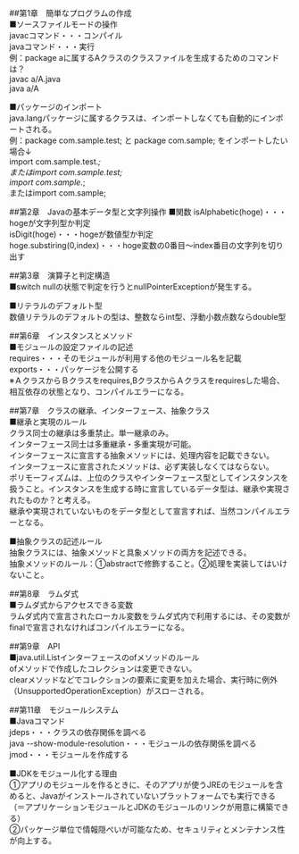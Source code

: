 ##第1章　簡単なプログラムの作成  
■ソースファイルモードの操作  
javacコマンド・・・コンパイル  
javaコマンド・・・実行  
例：package aに属するAクラスのクラスファイルを生成するためのコマンドは？  
javac a/A.java  
java a/A  

■パッケージのインポート  
java.langパッケージに属するクラスは、インポートしなくても自動的にインポートされる。  
例：package com.sample.test; と package com.sample; をインポートしたい場合↓  
import com.sample.test.*;  
またはimport com.sample.test;  
import com.sample.*;  
またはimport com.sample;  

##第2章　Javaの基本データ型と文字列操作
■関数
isAlphabetic(hoge)・・・hogeが文字列型か判定  
isDigit(hoge)・・・hogeが数値型か判定  
hoge.substiring(0,index)・・・hoge変数の0番目～index番目の文字列を切り出す  

##第3章　演算子と判定構造  
■switch
nullの状態で判定を行うとnullPointerExceptionが発生する。  

■リテラルのデフォルト型  
数値リテラルのデフォルトの型は、整数ならint型、浮動小数点数ならdouble型  



##第6章　インスタンスとメソッド  
■モジュールの設定ファイルの記述  
requires・・・そのモジュールが利用する他のモジュール名を記載  
exports・・・パッケージを公開する  
※ＡクラスからＢクラスをrequires,BクラスからＡクラスをrequiresした場合、相互依存の状態となり、コンパイルエラーになる。  

##第7章　クラスの継承、インターフェース、抽象クラス  
■継承と実現のルール  
クラス同士の継承は多重禁止。単一継承のみ。  
インターフェース同士は多重継承・多重実現が可能。  
インターフェースに宣言する抽象メソッドには、処理内容を記載できない。  
インターフェースに宣言されたメソッドは、必ず実装しなくてはならない。  
ポリモーフィズムは、上位のクラスやインターフェース型としてインスタンスを扱うこと。インスタンスを生成する時に宣言しているデータ型は、継承や実現されたものか？と考える。  
継承や実現されていないものをデータ型として宣言すれば、当然コンパイルエラーとなる。  

■抽象クラスの記述ルール  
抽象クラスには、抽象メソッドと具象メソッドの両方を記述できる。  
抽象メソッドのルール：①abstractで修飾すること。②処理を実装してはいけないこと。  


##第8章　ラムダ式  
■ラムダ式からアクセスできる変数  
ラムダ式内で宣言されたローカル変数をラムダ式内で利用するには、その変数がfinalで宣言されなければコンパイルエラーになる。 

##第9章　API  
■java.util.Listインターフェースのofメソッドのルール  
ofメソッドで作成したコレクションは変更できない。  
clearメソッドなどでコレクションの要素に変更を加えた場合、実行時に例外（UnsupportedOperationException）がスローされる。  


##第11章　モジュールシステム  
■Javaコマンド  
jdeps・・・クラスの依存関係を調べる  
java --show-module-resolution・・・モジュールの依存関係を調べる  
jmod・・・モジュールを作成する  

■JDKをモジュール化する理由  
①アプリのモジュールを作るときに、そのアプリが使うJREのモジュールを含めると、Javaがインストールされていないプラットフォームでも実行できる  
（＝アプリケーションモジュールとJDKのモジュールのリンクが用意に構築できる）  
②パッケージ単位で情報隠ぺいが可能なため、セキュリティとメンテナンス性が向上する。  